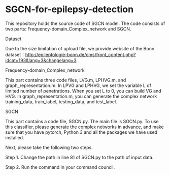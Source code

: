 # SGCN-for-epilepsy-detection
This repository holds the source code of SGCN model.
The code consists of two parts: Frequency-domain_Complex_network and SGCN.

Dataset

Due to the size limitation of upload file, we provide website of the Bonn dataset：http://epileptologie-bonn.de/cms/front_content.php?idcat=193&lang=3&changelang=3.

Frequency-domain_Complex_network

This part contains three code files, LVG.m, LPHVG.m, and graph_representation.m. In LPVG and LPHVG, we set the variable L of limited number of penetrations. When you set L to 0, you can build VG and HVG. In graph_representation.m, you can generate the complex network training_data, train_label, testing_data, and test_label.

SGCN

This part contains a code file, SGCN.py. The main file is SGCN.py. To use this classifier, please generate the complex networks in advance, and make sure that you have pytorch, Python 3 and all the packages we have used installed.

Next, please take the following two steps.

  Step 1. Change the path in line 81 of SGCN.py to the path of input data.
  
  Step 2. Run the command in your command council.
